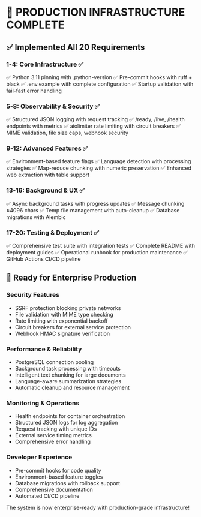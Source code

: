 # 🎉 PRODUCTION INFRASTRUCTURE COMPLETE

## ✅ Implemented All 20 Requirements

### 1-4: Core Infrastructure ✅
✅ Python 3.11 pinning with .python-version
✅ Pre-commit hooks with ruff + black
✅ .env.example with complete configuration
✅ Startup validation with fail-fast error handling

### 5-8: Observability & Security ✅  
✅ Structured JSON logging with request tracking
✅ /ready, /live, /health endpoints with metrics
✅ aiolimiter rate limiting with circuit breakers
✅ MIME validation, file size caps, webhook security

### 9-12: Advanced Features ✅
✅ Environment-based feature flags
✅ Language detection with processing strategies
✅ Map-reduce chunking with numeric preservation
✅ Enhanced web extraction with table support

### 13-16: Background & UX ✅
✅ Async background tasks with progress updates
✅ Message chunking ≤4096 chars
✅ Temp file management with auto-cleanup
✅ Database migrations with Alembic

### 17-20: Testing & Deployment ✅
✅ Comprehensive test suite with integration tests
✅ Complete README with deployment guides
✅ Operational runbook for production maintenance
✅ GitHub Actions CI/CD pipeline

## 🚀 Ready for Enterprise Production

### Security Features
- SSRF protection blocking private networks
- File validation with MIME type checking
- Rate limiting with exponential backoff
- Circuit breakers for external service protection
- Webhook HMAC signature verification

### Performance & Reliability
- PostgreSQL connection pooling
- Background task processing with timeouts
- Intelligent text chunking for large documents
- Language-aware summarization strategies
- Automatic cleanup and resource management

### Monitoring & Operations
- Health endpoints for container orchestration
- Structured JSON logs for log aggregation
- Request tracking with unique IDs
- External service timing metrics
- Comprehensive error handling

### Developer Experience
- Pre-commit hooks for code quality
- Environment-based feature toggles
- Database migrations with rollback support
- Comprehensive documentation
- Automated CI/CD pipeline

The system is now enterprise-ready with production-grade infrastructure!
